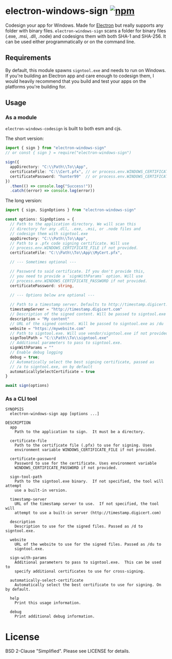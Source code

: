 # electron-windows-sign [![npm][npm_img]][npm_url]

Codesign your app for Windows. Made for [Electron][electron] but really supports any folder with binary files. `electron-windows-sign` scans a folder for binary files (.exe, .msi, .dll, .node) and codesigns them with both SHA-1 and SHA-256. It can be used either programmatically or on the command line. 

## Requirements

By default, this module spawns `signtool.exe` and needs to run on Windows. If you're building an Electron app and care enough to codesign them, I would heavily recommend that you build and test your apps on the platforms you're building for.

## Usage

### As a module
`electron-windows-codesign` is built to both esm and cjs.

The short version:
```ts
import { sign } from "electron-windows-sign"
// or const { sign } = require("electron-windows-sign")

sign({ 
  appDirectory: "C:\\Path\\To\\App",
  certificateFile: "C:\\Cert.pfx", // or process.env.WINDOWS_CERTIFICATE_FILE
  certificatePassword: "hunter99"  // or process.env.WINDOWS_CERTIFICATE_PASSWORD
})
  .then(() => console.log("Success!"))
  .catch((error) => console.log(error))
```

The long version:
```ts
import { sign, SignOptions } from "electron-windows-sign"

const options: SignOptions = {
  // Path to the application directory. We will scan this
  // directory for any .dll, .exe, .msi, or .node files and
  // codesign them with signtool.exe
  appDirectory: "C:\\Path\\To\\App",
  // Path to a .pfx code signing certificate. Will use
  // process.env.WINDOWS_CERTIFICATE_FILE if not provided.
  certificateFile: "C:\\Path\\To\\App\\MyCert.pfx",

  // --- Sometimes optional ---

  // Password to said certificate. If you don't provide this,
  // you need to provide a `signWithParams` option. Will use
  // process.env.WINDOWS_CERTIFICATE_PASSWORD if not provided.
  certificatePassword: string,
  
  // --- Options below are optional ---

  // Path to a timestamp server. Defaults to http://timestamp.digicert.com
  timestampServer = "http://timestamp.digicert.com"
  // Description of the signed content. Will be passed to signtool.exe as /d
  description = "My content"
  // URL of the signed content. Will be passed to signtool.exe as /du
  website = "https://mywebsite.com"
  // Path to signtool.exe. Will use vendor/signtool.exe if not provided
  signToolPath = "C:\\Path\\To\\signtool.exe"
  // Additional parameters to pass to signtool.exe.
  signWithParams = ""
  // Enable debug logging
  debug = true;
  // Automatically select the best signing certificate, passed as 
  // /a to signtool.exe, on by default
  automaticallySelectCertificate = true
}

await sign(options)
```

### As a CLI tool

```
SYNOPSIS
  electron-windows-sign app [options ...]

DESCRIPTION
  app
    Path to the application to sign.  It must be a directory.

  certificate-file
    Path to the certificate file (.pfx) to use for signing. Uses 
    environment variable WINDOWS_CERTIFICATE_FILE if not provided.

  certificate-password
    Password to use for the certificate. Uses environment variable
    WINDOWS_CERTIFICATE_PASSWORD if not provided.

  sign-tool-path
    Path to the signtool.exe binary.  If not specified, the tool will attempt
    use a built-in version.

  timestamp-server
    URL of the timestamp server to use.  If not specified, the tool will
    attempt to use a built-in server (http://timestamp.digicert.com)

  description
    Description to use for the signed files. Passed as /d to signtool.exe.

  website
    URL of the website to use for the signed files. Passed as /du to
    signtool.exe.

  sign-with-params
    Additional parameters to pass to signtool.exe.  This can be used to
    specify additional certificates to use for cross-signing.

  automatically-select-certificate
    Automatically select the best certificate to use for signing. On by default.

  help
    Print this usage information.

  debug
    Print additional debug information.
```

# License
BSD 2-Clause "Simplified". Please see LICENSE for details.

[electron]: https://github.com/electron/electron
[electron-windows-sign]: https://github.com/electron-windows-sign
[npm_img]: https://img.shields.io/npm/v/electron-windows-sign.svg
[npm_url]: https://npmjs.org/package/electron-windows-sign
